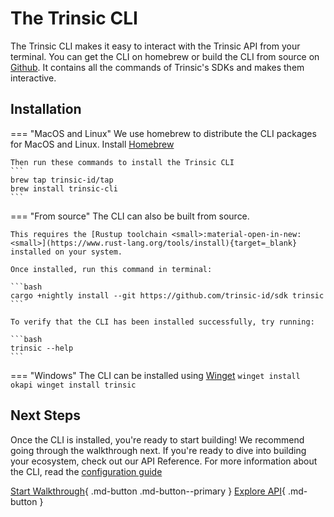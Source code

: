 # The Trinsic CLI

The Trinsic CLI makes it easy to interact with the Trinsic API from your terminal. You can get the CLI on homebrew or build the CLI from source on [Github](https://github.com/trinsic-id/sdk/cli). It contains all the commands of Trinsic's SDKs and makes them interactive. 

## Installation

=== "MacOS and Linux"
    We use homebrew to distribute the CLI packages for MacOS and Linux. Install [Homebrew](https://brew.sh/)

    Then run these commands to install the Trinsic CLI
    ```
    brew tap trinsic-id/tap
    brew install trinsic-cli
    ```

=== "From source"
    The CLI can also be built from source.

    This requires the [Rustup toolchain <small>:material-open-in-new:<small>](https://www.rust-lang.org/tools/install){target=_blank} installed on your system.

    Once installed, run this command in terminal:

    ```bash
    cargo +nightly install --git https://github.com/trinsic-id/sdk trinsic
    ```

    To verify that the CLI has been installed successfully, try running:

    ```bash
    trinsic --help
    ```

=== "Windows"
    The CLI can be installed using [Winget](https://docs.microsoft.com/en-us/windows/package-manager/winget/)
    ```
    winget install okapi
    winget install trinsic
    ```

## Next Steps

Once the CLI is installed, you're ready to start building! We recommend going through the walkthrough next. If you're ready to dive into building your ecosystem, check out our API Reference. For more information about the CLI, read the [configuration guide](./config.md)

[Start Walkthrough](../walkthroughs/vaccination.md){ .md-button .md-button--primary } [Explore API](../reference/index.md){ .md-button }

